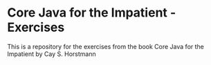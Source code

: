 # Core Java for the Impatient - Exercises

This is a repository for the exercises from the book Core Java for the Impatient by Cay S. Horstmann
